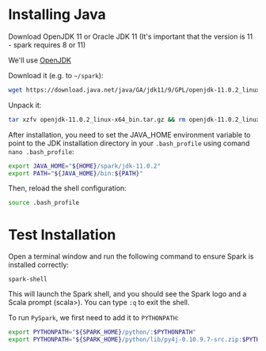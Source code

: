 # Installing Java

Download OpenJDK 11 or Oracle JDK 11 (It's important that the version is 11 - spark requires 8 or 11)

We'll use [OpenJDK](https://jdk.java.net/archive/)

Download it (e.g. to `~/spark`):

```bash
wget https://download.java.net/java/GA/jdk11/9/GPL/openjdk-11.0.2_linux-x64_bin.tar.gz
```

Unpack it:

```bash
tar xzfv openjdk-11.0.2_linux-x64_bin.tar.gz && rm openjdk-11.0.2_linux-x64_bin.tar.gz
```

After installation, you need to set the JAVA_HOME environment variable to point to the JDK installation directory in your `.bash_profile` using comand `nano .bash_profile`: 

```bash
export JAVA_HOME="${HOME}/spark/jdk-11.0.2"
export PATH="${JAVA_HOME}/bin:${PATH}"
```

Then, reload the shell configuration:

```bash
source .bash_profile
```

# Test Installation

Open a terminal window and run the following command to ensure Spark is installed correctly:

`spark-shell`

This will launch the Spark shell, and you should see the Spark logo and a Scala prompt (scala>). You can type `:q` to exit the shell.

To run `PySpark`, we first need to add it to `PYTHONPATH`:

```bash
export PYTHONPATH="${SPARK_HOME}/python/:$PYTHONPATH"
export PYTHONPATH="${SPARK_HOME}/python/lib/py4j-0.10.9.7-src.zip:$PYTHONPATH"
```